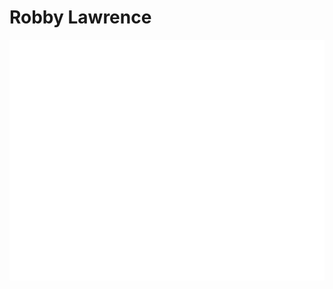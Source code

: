 <!--
**PiSaucer/PiSaucer** is a ✨ _special_ ✨ repository because its `README.md` (this file) appears on your GitHub profile.

Here are some ideas to get you started:

- 🔭 I’m currently working on ...
- 🌱 I’m currently learning ...
- 👯 I’m looking to collaborate on ...
- 🤔 I’m looking for help with ...
- 💬 Ask me about ...
- 📫 How to reach me: ...
- 😄 Pronouns: ...
- ⚡ Fun fact: ...

https://metrics.lecoq.io/PiSaucer?base.activity=0&base.community=0&pagespeed=1&languages=1&isocalendar=1&pagespeed.detailed=true&isocalendar.duration=half-year
-->

<!--
- 🔭 I’m currently working on [Mountain Top's Guide](https://newcaledoniadevteam.github.io/MountainsGuide/) and [boredhtml](https://github.com/PiSaucer/boredhtml)
- 😄 Pronouns: he/him
- 🌱 I’m currently learning Java, Javascript, and C++
- 🤔 I’m looking for help with improved CSS skills
- 👯 I’m looking to collaborate on [VanillaTweaksBedrock](https://github.com/PiSaucer/VanillaTweaksBedrock) with the CSS
- 🔭 I’m currently working on [VanillaTweaksBedrock](https://github.com/PiSaucer/VanillaTweaksBedrock)
- -->

# Robby Lawrence

[![GitHub metrics](github-metrics.svg)](https://github.com/RobbyLawrence?tab=repositories)
